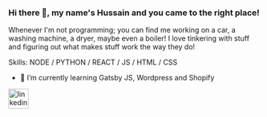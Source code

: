 ### Hi there 👋, my name's Hussain and you came to the right place!
Whenever I'm not programming; you can find me working on a car, a washing machine, a dryer, maybe even a boiler! I love tinkering with stuff and figuring out what makes stuff work the way they do! 

Skills: NODE / PYTHON / REACT / JS / HTML / CSS

- 🌱 I’m currently learning Gatsby JS, Wordpress and Shopify 


[<img src='https://cdn.jsdelivr.net/npm/simple-icons@3.0.1/icons/linkedin.svg' alt='linkedin' height='40'>](https://www.linkedin.com/in/www.linkedin.com/in/hussainabutt/)  

